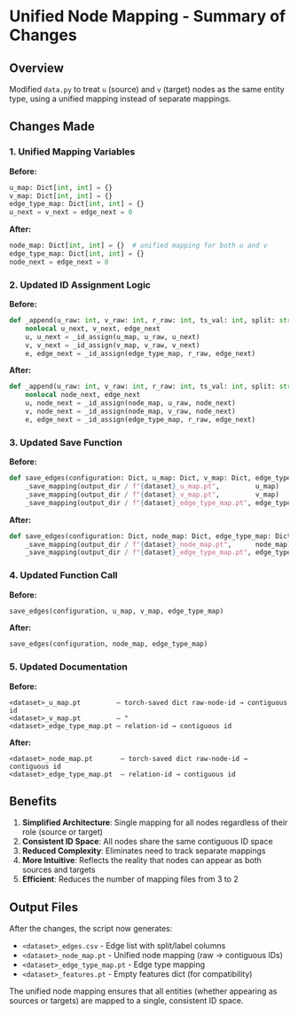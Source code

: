 # Unified Node Mapping - Summary of Changes

## Overview
Modified `data.py` to treat `u` (source) and `v` (target) nodes as the same entity type, using a unified mapping instead of separate mappings.

## Changes Made

### 1. **Unified Mapping Variables**
**Before:**
```python
u_map: Dict[int, int] = {}
v_map: Dict[int, int] = {}
edge_type_map: Dict[int, int] = {}
u_next = v_next = edge_next = 0
```

**After:**
```python
node_map: Dict[int, int] = {}  # unified mapping for both u and v
edge_type_map: Dict[int, int] = {}
node_next = edge_next = 0
```

### 2. **Updated ID Assignment Logic**
**Before:**
```python
def _append(u_raw: int, v_raw: int, r_raw: int, ts_val: int, split: str, label: int):
    nonlocal u_next, v_next, edge_next
    u, u_next = _id_assign(u_map, u_raw, u_next)
    v, v_next = _id_assign(v_map, v_raw, v_next)
    e, edge_next = _id_assign(edge_type_map, r_raw, edge_next)
```

**After:**
```python
def _append(u_raw: int, v_raw: int, r_raw: int, ts_val: int, split: str, label: int):
    nonlocal node_next, edge_next
    u, node_next = _id_assign(node_map, u_raw, node_next)
    v, node_next = _id_assign(node_map, v_raw, node_next)
    e, edge_next = _id_assign(edge_type_map, r_raw, edge_next)
```

### 3. **Updated Save Function**
**Before:**
```python
def save_edges(configuration: Dict, u_map: Dict, v_map: Dict, edge_type_map: Dict):
    _save_mapping(output_dir / f"{dataset}_u_map.pt",         u_map)
    _save_mapping(output_dir / f"{dataset}_v_map.pt",         v_map)
    _save_mapping(output_dir / f"{dataset}_edge_type_map.pt", edge_type_map)
```

**After:**
```python
def save_edges(configuration: Dict, node_map: Dict, edge_type_map: Dict):
    _save_mapping(output_dir / f"{dataset}_node_map.pt",      node_map)
    _save_mapping(output_dir / f"{dataset}_edge_type_map.pt", edge_type_map)
```

### 4. **Updated Function Call**
**Before:**
```python
save_edges(configuration, u_map, v_map, edge_type_map)
```

**After:**
```python
save_edges(configuration, node_map, edge_type_map)
```

### 5. **Updated Documentation**
**Before:**
```
<dataset>_u_map.pt         – torch‑saved dict raw‑node‑id → contiguous id
<dataset>_v_map.pt         – "
<dataset>_edge_type_map.pt – relation‑id → contiguous id
```

**After:**
```
<dataset>_node_map.pt       – torch‑saved dict raw‑node‑id → contiguous id
<dataset>_edge_type_map.pt  – relation‑id → contiguous id
```

## Benefits

1. **Simplified Architecture**: Single mapping for all nodes regardless of their role (source or target)
2. **Consistent ID Space**: All nodes share the same contiguous ID space
3. **Reduced Complexity**: Eliminates need to track separate mappings
4. **More Intuitive**: Reflects the reality that nodes can appear as both sources and targets
5. **Efficient**: Reduces the number of mapping files from 3 to 2

## Output Files
After the changes, the script now generates:
- `<dataset>_edges.csv` - Edge list with split/label columns
- `<dataset>_node_map.pt` - Unified node mapping (raw → contiguous IDs)
- `<dataset>_edge_type_map.pt` - Edge type mapping
- `<dataset>_features.pt` - Empty features dict (for compatibility)

The unified node mapping ensures that all entities (whether appearing as sources or targets) are mapped to a single, consistent ID space.

